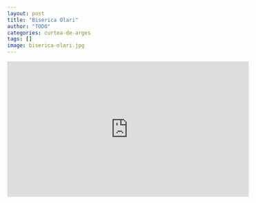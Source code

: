 ```yaml
---
layout: post
title: "Biserica Olari"
author: "TODO"
categories: curtea-de-arges
tags: []
image: biserica-olari.jpg
---
```


<iframe width="560" height="315" src="https://www.youtube.com/embed/Hr7HVw7QBDc?autoplay=1" title="Voice Your Place Curtea de Argeș - Biserica Olari" frameborder="0" allow="accelerometer; autoplay; clipboard-write; encrypted-media; gyroscope; picture-in-picture; web-share" allowfullscreen></iframe>
